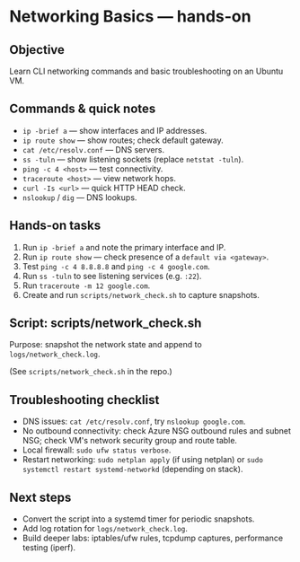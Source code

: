 # Networking Basics — hands-on

## Objective
Learn CLI networking commands and basic troubleshooting on an Ubuntu VM.

## Commands & quick notes
- `ip -brief a` — show interfaces and IP addresses.
- `ip route show` — show routes; check default gateway.
- `cat /etc/resolv.conf` — DNS servers.
- `ss -tuln` — show listening sockets (replace `netstat -tuln`).
- `ping -c 4 <host>` — test connectivity.
- `traceroute <host>` — view network hops.
- `curl -Is <url>` — quick HTTP HEAD check.
- `nslookup` / `dig` — DNS lookups.

## Hands-on tasks
1. Run `ip -brief a` and note the primary interface and IP.
2. Run `ip route show` — check presence of a `default via <gateway>`.
3. Test `ping -c 4 8.8.8.8` and `ping -c 4 google.com`.
4. Run `ss -tuln` to see listening services (e.g. `:22`).
5. Run `traceroute -m 12 google.com`.
6. Create and run `scripts/network_check.sh` to capture snapshots.

## Script: scripts/network_check.sh
Purpose: snapshot the network state and append to `logs/network_check.log`.

(See `scripts/network_check.sh` in the repo.)

## Troubleshooting checklist
- DNS issues: `cat /etc/resolv.conf`, try `nslookup google.com`.
- No outbound connectivity: check Azure NSG outbound rules and subnet NSG; check VM's network security group and route table.
- Local firewall: `sudo ufw status verbose`.
- Restart networking: `sudo netplan apply` (if using netplan) or `sudo systemctl restart systemd-networkd` (depending on stack).

## Next steps
- Convert the script into a systemd timer for periodic snapshots.
- Add log rotation for `logs/network_check.log`.
- Build deeper labs: iptables/ufw rules, tcpdump captures, performance testing (iperf).
